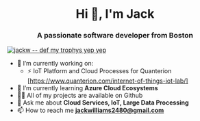 <h1 align="center">Hi 👋, I'm Jack</h1>
<h3 align="center">A passionate software developer from Boston</h3>

<p align="left"><a href="https://github.com/ryo-ma/github-profile-trophy"><img src="https://github-profile-trophy.vercel.app/?username=stephanvs&theme=onedark&margin-w=15&margin-h=15&no-bg=true" alt="jackw -- def my trophys yep yep" /></a></p>

- 🔭 I’m currently working on:
  - ⚡ IoT Platform and Cloud Processes for Quanterion [https://www.quanterion.com/internet-of-things-iot-lab/]
- 🌱 I’m currently learning **Azure Cloud Ecosystems**
- 👨‍💻 All of my projects are available on Github
- 💬 Ask me about **Cloud Services, IoT, Large Data Processing**
- 📫 How to reach me **jackwilliams2480@gmail.com**
